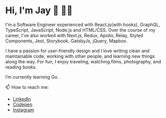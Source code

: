 # Hi, I'm Jay 👋 👨‍💻

I'm a Software Engineer experienced with React.js(with hooks), GraphQL, TypeScript, JavaScript, Node.js and HTML/CSS. Over the course of my career, I've also worked with Next.js, Redux, Apollo, Relay, Styled Components, Jest, Storybook, GatsbyJs, jQuery, Mapbox.

I have a passion for user-friendly design and I love writing clean and maintainable code, working with other people, and learning new things along the way. For fun, I enjoy traveling, watching films, photography, and reading books. 

I’m currently learning Go.

📫 How to reach me:

* <a href="https://www.linkedin.com/in/jayasuryasakamuri">LinkedIn</a>
* <a href="https://codepen.io/jayasuryasakamuri">Codepen</a>
* <a href="https://www.instagram.com/jsu.pics/">Instagram</a>
